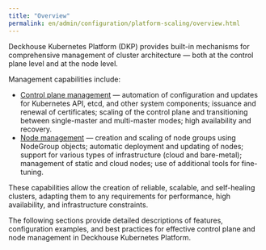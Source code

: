 ```yaml
---
title: "Overview"
permalink: en/admin/configuration/platform-scaling/overview.html
---
```


Deckhouse Kubernetes Platform (DKP) provides built-in mechanisms for comprehensive management of cluster architecture — both at the control plane level and at the node level.

Management capabilities include:

- [Control plane management](./control-plane.html) — automation of configuration and updates for Kubernetes API, etcd, and other system components; issuance and renewal of certificates; scaling of the control plane and transitioning between single-master and multi-master modes; high availability and recovery.
- [Node management](./node-management.html) — creation and scaling of node groups using NodeGroup objects; automatic deployment and updating of nodes; support for various types of infrastructure (cloud and bare-metal); management of static and cloud nodes; use of additional tools for fine-tuning.

These capabilities allow the creation of reliable, scalable, and self-healing clusters, adapting them to any requirements for performance, high availability, and infrastructure constraints.

The following sections provide detailed descriptions of features, configuration examples, and best practices for effective control plane and node management in Deckhouse Kubernetes Platform.
